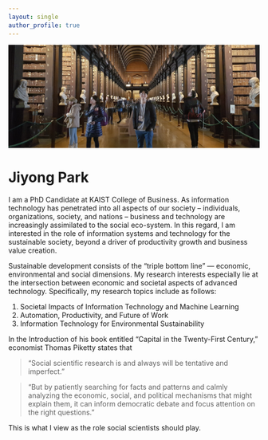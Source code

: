 ```yaml
---
layout: single
author_profile: true
---
```


![](/assets/images/home-photo.jpg)

# Jiyong Park 


I am a PhD Candidate at KAIST College of Business. As information technology has penetrated into all aspects of our society – individuals, organizations, society, and nations – business and technology are increasingly assimilated to the social eco-system. In this regard, I am interested in the role of information systems and technology for the sustainable society, beyond a driver of productivity growth and business value creation. 

Sustainable development consists of the “triple bottom line” — economic, environmental and social dimensions. My research interests especially lie at the intersection between economic and societal aspects of advanced technology. Specifically, my research topics include as follows:
1. Societal Impacts of Information Technology and Machine Learning
2. Automation, Productivity, and Future of Work
3. Information Technology for Environmental Sustainability

In the Introduction of his book entitled “Capital in the Twenty-First Century,” economist Thomas Piketty states that
> “Social scientific research is and always will be tentative and imperfect.”

> “But by patiently searching for facts and patterns and calmly analyzing the economic, social, and political mechanisms that might explain them, it can inform democratic debate and focus attention on the right questions.”

This is what I view as the role social scientists should play.
